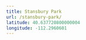 ```yaml
---
title: Stansbury Park
url: /stansbury-park/
latitude: 40.637720800000004
longitude: -112.2960601
---
```

